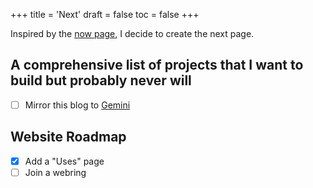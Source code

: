+++
title = 'Next'
draft = false
toc = false
+++

Inspired by the [now page](https://nownownow.com/), I decide to create the next page.

## A comprehensive list of projects that I want to build but probably never will

- [ ] Mirror this blog to [Gemini](https://gemini.circumlunar.space/)

## Website Roadmap

- [x] Add a "Uses" page
- [ ] Join a webring
